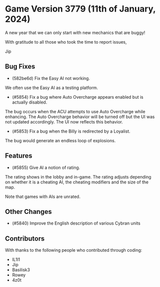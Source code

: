 # Game Version 3779 (11th of January, 2024)

A new year that we can only start with new mechanics that are buggy!

With gratitude to all those who took the time to report issues,

Jip

## Bug Fixes

- (582be6d) Fix the Easy AI not working.

We often use the Easy AI as a testing platform.

- (#5854) Fix a bug where Auto Overcharge appears enabled but is actually disabled.

The bug occurs when the ACU attempts to use Auto Overcharge while enhancing. The Auto Overcharge behavior 
will be turned off but the UI was not updated accordingly. The UI now reflects this behavior. 

- (#5853) Fix a bug when the Billy is redirected by a Loyalist.

The bug would generate an endless loop of explosions.

## Features

- (#5855) Give AI a notion of rating.

The rating shows in the lobby and in-game. The rating adjusts depending on whether it is a cheating AI, 
the cheating modifiers and the size of the map. 

Note that games with AIs are unrated.

## Other Changes

- (#5840) Improve the English description of various Cybran units

## Contributors

With thanks to the following people who contributed through coding:

- lL1l1
- Jip
- Basilisk3
- Rowey
- 4z0t
